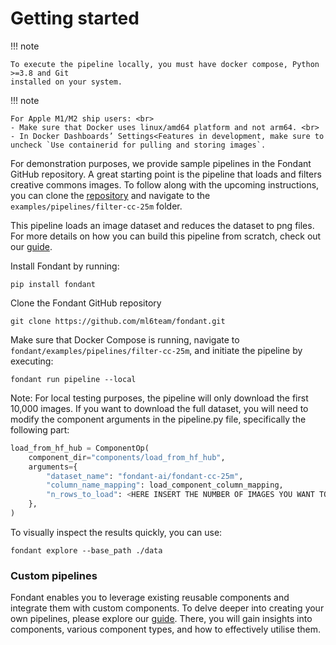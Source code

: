 # Getting started

!!! note

    To execute the pipeline locally, you must have docker compose, Python >=3.8 and Git
    installed on your system.

!!! note

    For Apple M1/M2 ship users: <br>
    - Make sure that Docker uses linux/amd64 platform and not arm64. <br>
    - In Docker Dashboards’ Settings<Features in development, make sure to uncheck `Use containerid for pulling and storing images`.

For demonstration purposes, we provide sample pipelines in the Fondant GitHub repository. A great starting point is the pipeline that loads and filters creative commons images. To follow along with the upcoming instructions, you can clone the [repository](https://github.com/ml6team/fondant) and navigate to the `examples/pipelines/filter-cc-25m` folder.

This pipeline loads an image dataset and reduces the dataset to png files. For more details on how you can build this pipeline from scratch, check out our [guide](guides/build_a_simple_pipeline.md).

Install Fondant by running:

```
pip install fondant
```

Clone the Fondant GitHub repository

```
git clone https://github.com/ml6team/fondant.git
```

Make sure that Docker Compose is running, navigate to `fondant/examples/pipelines/filter-cc-25m`, and initiate the pipeline by executing:

```
fondant run pipeline --local
```

Note: For local testing purposes, the pipeline will only download the first 10,000 images. If you want to download the full dataset, you will need to modify the component arguments in the pipeline.py file, specifically the following part:

```python
load_from_hf_hub = ComponentOp(
    component_dir="components/load_from_hf_hub",
    arguments={
        "dataset_name": "fondant-ai/fondant-cc-25m",
        "column_name_mapping": load_component_column_mapping,
        "n_rows_to_load": <HERE INSERT THE NUMBER OF IMAGES YOU WANT TO DOWNLOAD>
    },
)
```

To visually inspect the results quickly, you can use:

```
fondant explore --base_path ./data
```

### Custom pipelines

Fondant enables you to leverage existing reusable components and integrate them with custom components. To delve deeper into creating your own pipelines, please explore our [guide](/guides/build_a_simple_pipeline.md). There, you will gain insights into components, various component types, and how to effectively utilise them.

